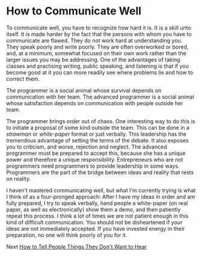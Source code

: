 # How to Communicate Well

To communicate well, you have to recognize how hard it is. It is a skill unto itself. It is made harder by the fact that the persons with whom you have to communicate are flawed. They do not work hard at understanding you. They speak poorly and write poorly. They are often overworked or bored, and, at a minimum, somewhat focused on their own work rather than the larger issues you may be addressing. One of the advantages of taking classes and practising writing, public speaking, and listening is that if you become good at it you can more readily see where problems lie and how to correct them.

The programmer is a social animal whose survival depends on communication with her team. The advanced programmer is a social animal whose satisfaction depends on communication with people outside her team.

The programmer brings order out of chaos. One interesting way to do this is to initiate a proposal of some kind outside the team. This can be done in a *strawman* or *white-paper* format or just verbally. This leadership has the tremendous advantage of setting the terms of the debate. It also exposes you to criticism, and worse, rejection and neglect. The advanced programmer must be prepared to accept this, because she has a unique power and therefore a unique responsibility. Entrepreneurs who are not programmers need programmers to provide leadership in some ways. Programmers are the part of the bridge between ideas and reality that rests on reality.

I haven't mastered communicating well, but what I'm currently trying is what I think of as a four-pronged approach: After I have my ideas in order and am fully prepared, I try to speak verbally, hand people a white-paper (on real paper, as well as electronically) show them a demo, and then patiently repeat this process. I think a lot of times we are not patient enough in this kind of difficult communication. You should not be disheartened if your ideas are not immediately accepted. If you have invested energy in their preparation, no one will think poorly of you for it.

Next [How to Tell People Things They Don't Want to Hear](09-How-to-Tell-People-Things-They-Don't-Want-to-Hear.md)
